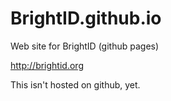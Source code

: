 # BrightID.github.io
Web site for BrightID (github pages)

http://brightid.org

This isn't hosted on github, yet.
